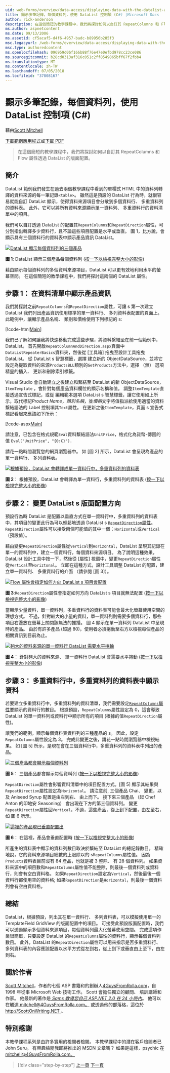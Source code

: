 ```yaml
---
uid: web-forms/overview/data-access/displaying-data-with-the-datalist-and-repeater/showing-multiple-records-per-row-with-the-datalist-control-cs
title: 顯示多筆記錄，每個資料列，使用 DataList 控制項 (C#) |Microsoft Docs
author: rick-anderson
description: 在這個簡短的教學課程中，我們將探討如何以自訂其 RepeatColumns 和 Flow 屬性透過 DataList 的版面配置。
ms.author: aspnetcontent
ms.date: 09/13/2006
ms.assetid: cf5acaf5-d4f6-4957-badc-b89956b285f3
msc.legacyurl: /web-forms/overview/data-access/displaying-data-with-the-datalist-and-repeater/showing-multiple-records-per-row-with-the-datalist-control-cs
msc.type: authoredcontent
ms.openlocfilehash: 096959d0bf166b88f76e47e0efbd978cc23ce086
ms.sourcegitcommit: b28cd0313af316c051c2ff8549865bff67f2fbb4
ms.translationtype: MT
ms.contentlocale: zh-TW
ms.lasthandoff: 07/05/2018
ms.locfileid: "37808167"
---
```

<a name="showing-multiple-records-per-row-with-the-datalist-control-c"></a>顯示多筆記錄，每個資料列，使用 DataList 控制項 (C#)
====================
藉由[Scott Mitchell](https://twitter.com/ScottOnWriting)

[下載範例應用程式](http://download.microsoft.com/download/9/c/1/9c1d03ee-29ba-4d58-aa1a-f201dcc822ea/ASPNET_Data_Tutorial_31_CS.exe)或[下載 PDF](showing-multiple-records-per-row-with-the-datalist-control-cs/_static/datatutorial31cs1.pdf)

> 在這個簡短的教學課程中，我們將探討如何以自訂其 RepeatColumns 和 Flow 屬性透過 DataList 的版面配置。


## <a name="introduction"></a>簡介

DataList 範例我們發生在過去兩個教學課程中看到的單欄式 HTML 中的資料列轉譯的資料來源的每一筆記錄`<table>`。 雖然這是預設的 DataList 行為時，就很容易就能自訂 DataList 顯示，使得資料來源項目會分散到多個資料行、 多重資料列的資料表。 此外，它可以將所有資料來源顯示單一資料列、 多重資料行的資料清單中的項目。

我們可以自訂透過 DataList 的配置其`RepeatColumns`和`RepeatDirection`屬性，可分別指出轉譯多少資料行，且不論這些項目配置是水平或垂直。 圖 1，比方說，會顯示具有三個資料行的資料表中顯示產品資訊 DataList。


[![DataList 顯示每個資料列的三個產品](showing-multiple-records-per-row-with-the-datalist-control-cs/_static/image2.png)](showing-multiple-records-per-row-with-the-datalist-control-cs/_static/image1.png)

**圖 1**: DataList 顯示三個產品每個資料列 ([按一下以檢視完整大小的影像](showing-multiple-records-per-row-with-the-datalist-control-cs/_static/image3.png))


藉由顯示每個資料列的多個資料來源項目，DataList 可以更有效地利用水平的螢幕空間。 在這個簡短的教學課程中，我們將探討這兩個的 DataList 屬性。

## <a name="step-1-displaying-product-information-in-a-datalist"></a>步驟 1： 在資料清單中顯示產品資訊

我們將探討之前`RepeatColumns`和`RepeatDirection`屬性，可讓 s 第一次建立 DataList 我們列出產品資訊使用標準的單一資料行、 多列資料表配置的頁面上。 此範例中，讓顯示產品名稱、 類別和價格使用下列標記的 s:


[!code-html[Main](showing-multiple-records-per-row-with-the-datalist-control-cs/samples/sample1.html)]

我們已了解如何讓我將快速移動完成這些步驟，將資料繫結至在前一個範例中，DataList。 首先開啟`RepeatColumnAndDirection.aspx`頁面中`DataListRepeaterBasics`資料夾，然後從 [工具箱] 拖曳至設計工具拖曳 DataList。 從 DataList s 智慧標籤，選擇 建立新的 ObjectDataSource，並將它設定為提取資料的來源`ProductsBLL`類別的`GetProducts`方法中，選擇 （無） 選項精靈的插入、 更新和刪除索引標籤。

Visual Studio 會自動建立之後建立和繫結至 DataList 的新 ObjectDataSource， `ItemTemplate` ，會針對每個產品資料欄位的顯示名稱和值。 調整`ItemTemplate`直接透過宣告式標記，或從 編輯範本選項 DataList s 智慧標籤，讓它使用如上所示，取代標記*Product Name*，*類別名稱*，並*價格*文字將值指派給使用適當的資料繫結語法的 Label 控制項其`Text`屬性。 在更新之後`ItemTemplate`，頁面 s 宣告式標記看起來應該如下所示：


[!code-aspx[Main](showing-multiple-records-per-row-with-the-datalist-control-cs/samples/sample2.aspx)]

請注意，已包含在格式規範`Eval`資料繫結語法`UnitPrice`，格式化為貨幣-傳回的值 `Eval("UnitPrice", "{0:C}").`

請花一點時間瀏覽您的網頁瀏覽器中。 如 [圖 2] 所示，DataList 會呈現為產品的單一資料行、 多列資料表。


[![根據預設，DataList 會轉譯成單一資料行中，多重資料列的資料表](showing-multiple-records-per-row-with-the-datalist-control-cs/_static/image5.png)](showing-multiple-records-per-row-with-the-datalist-control-cs/_static/image4.png)

**圖 2**： 根據預設，DataList 會轉譯為單一資料行，多重資料列的資料表 ([按一下以檢視完整大小的影像](showing-multiple-records-per-row-with-the-datalist-control-cs/_static/image6.png))


## <a name="step-2-changing-the-datalist-s-layout-direction"></a>步驟 2： 變更 DataList s 版面配置方向

預設行為時 DataList 是配置以垂直方式在單一資料行中，多重資料列的資料表中，其項目的變更此行為可以輕鬆地透過 DataList s [ `RepeatDirection`屬性](https://msdn.microsoft.com/system.web.ui.webcontrols.datalist.repeatdirection.aspx)。 `RepeatDirection`屬性可以接受兩個可能值的其中一個：`Horizontal`或`Vertical`（預設值）。

藉由變更`RepeatDirection`屬性從`Vertical`到`Horizontal`，DataList 呈現其記錄在單一的資料列中，建立一個資料行，每個資料來源項目。 為了說明這種效果，DataList 設計工具中按一下，然後從 [屬性] 視窗中，變更`RepeatDirection`屬性從`Vertical`至`Horiztonal`。 立即在這種方式，設計工具調整 DataList 的配置，建立單一資料列、 多重資料行的介面 （請參閱 [圖 3]）。


[![Flow 屬性會指定如何方向 DataList s 項目會配置](showing-multiple-records-per-row-with-the-datalist-control-cs/_static/image8.png)](showing-multiple-records-per-row-with-the-datalist-control-cs/_static/image7.png)

**圖 3**:`RepeatDirection`屬性會指定如何方向 DataList s 項目就無法配置 ([按一下以檢視完整大小的影像](showing-multiple-records-per-row-with-the-datalist-control-cs/_static/image9.png))


當顯示少量資料，單一資料列，多重資料行的資料表可能會最大化螢幕使用空間的理想方式。 不過，針對較大的小量的資料，單一資料列則需要多個資料行，那些項目右邊放在螢幕上關閉該無法的推播。 圖 4 顯示在單一資料列 DataList 中呈現時的產品。 由於有許多產品 (超過 80)，使用者必須捲動至右方以檢視每個產品的相關資訊到目前為止。


[![夠大的資料來源的單一資料行 DataList 需要水平捲軸](showing-multiple-records-per-row-with-the-datalist-control-cs/_static/image11.png)](showing-multiple-records-per-row-with-the-datalist-control-cs/_static/image10.png)

**圖 4**： 針對夠大的資料來源、 單一資料行 DataList 會需要水平捲動 ([按一下以檢視完整大小的影像](showing-multiple-records-per-row-with-the-datalist-control-cs/_static/image12.png))


## <a name="step-3-displaying-data-in-a-multi-column-multi-row-table"></a>步驟 3： 多重資料行中，多重資料列的資料表中顯示資料

若要建立多重資料行中，多重資料列的資料清單，我們需要設定[`RepeatColumns`屬性](https://msdn.microsoft.com/system.web.ui.webcontrols.datalist.repeatcolumns.aspx)要顯示的資料行的數目。 根據預設，`RepeatColumns`屬性設定為 0，這會導致 DataList 的單一資料列或資料行中顯示所有的項目 (根據的值`RepeatDirection`屬性)。

讓我們的範例，顯示每個資料表資料列的三種產品的 s。 因此，設定`RepeatColumns`屬性設定為 3。 完成此變更之後，請花一點時間瀏覽器中檢視結果。 如 [圖 5] 所示，是現在會在三個資料行中，多重資料列的資料表中列出的產品。


[![三個產品都會顯示每個資料列](showing-multiple-records-per-row-with-the-datalist-control-cs/_static/image14.png)](showing-multiple-records-per-row-with-the-datalist-control-cs/_static/image13.png)

**圖 5**： 三個產品都會顯示每個資料列 ([按一下以檢視完整大小的影像](showing-multiple-records-per-row-with-the-datalist-control-cs/_static/image15.png))


`RepeatDirection`屬性會影響資料清單中的項目配置方式。[圖 5] 顯示其結果與`RepeatDirection`屬性設定為`Horizontal`。 請注意前, 三個產品 Chai、 變更，以及 Aniseed Syrup 配置是由左到右、 由上而下。 接下來三個產品 （起 Chef Anton 的印地安 Seasoning） 會出現在下方的第三個資料列。 變更`RepeatDirection`屬性回`Vertical`，不過，這些產品，從上到下配置，由左至右，如 圖 6 所示。


[![這裡的產品現已垂直配置出](showing-multiple-records-per-row-with-the-datalist-control-cs/_static/image17.png)](showing-multiple-records-per-row-with-the-datalist-control-cs/_static/image16.png)

**圖 6**： 在這裡，產品會垂直配置時 ([按一下以檢視完整大小的影像](showing-multiple-records-per-row-with-the-datalist-control-cs/_static/image18.png))


所產生的資料表中顯示的資料列數目取決於繫結至 DataList 的總記錄數目。 精確地說，它的資料來源項目總數的上限除以的 s`RepeatColumns`屬性值。 因為`Products`資料表目前沒有 84 產品，也就是被 3 整除、 有 28 個資料列。 如果資料來源中的項目數和`RepeatColumns`屬性值不能整除，則最後一個資料列或資料行，則會有空白資料格。 如果`RepeatDirection`設定為`Vertical`，然後最後一個資料行都使用空的資料格; 如果`RepeatDirection`是`Horizontal`，則最後一個資料列會有空白資料格。

## <a name="summary"></a>總結

DataList，根據預設，列出其在單一資料行、 多列資料表，可以模擬使用單一的 TemplateField GridView 的版面配置中的項目。 可接受此預設版面配置時，我們可以透過顯示多個資料來源項目，每個資料列最大化螢幕使用空間。 完成這項作業很簡單，只要設定 DataList 的`RepeatColumns`屬性的資料行，顯示每個資料列數目。 此外，DataList 的`RepeatDirection`屬性可以用來指示是否多重資料行、 多列資料表的內容應該配置以水平方式從左到右，從上到下或垂直由上至下，由左到右。

## <a name="about-the-author"></a>關於作者

[Scott Mitchell](http://www.4guysfromrolla.com/ScottMitchell.shtml)，作者的七個 ASP 書籍和的創辦人[4GuysFromRolla.com](http://www.4guysfromrolla.com)，自 1998 年從事 Microsoft Web 技術工作。 Scott 會擔任獨立的顧問、 培訓講師和作家。 他最新的著作是[ *Sams 教導您自己 ASP.NET 2.0 在 24 小時內*](https://www.amazon.com/exec/obidos/ASIN/0672327384/4guysfromrollaco)。 他可以在觸達[ mitchell@4GuysFromRolla.com。](mailto:mitchell@4GuysFromRolla.com) 或透過他的部落格，這位於[ http://ScottOnWriting.NET ](http://ScottOnWriting.NET)。

## <a name="special-thanks-to"></a>特別感謝

本教學課程系列是由許多實用的檢閱者檢閱。 本教學課程中的潛在客戶檢閱者已 John Suru。 有興趣檢閱我即將推出的 MSDN 文章嗎？ 如果是這樣，psychic 在[ mitchell@4GuysFromRolla.com。](mailto:mitchell@4GuysFromRolla.com)

> [!div class="step-by-step"]
> [上一頁](formatting-the-datalist-and-repeater-based-upon-data-cs.md)
> [下一頁](nested-data-web-controls-cs.md)
